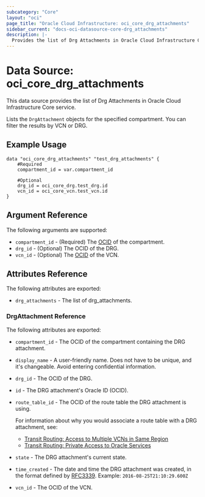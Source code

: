 ```yaml
---
subcategory: "Core"
layout: "oci"
page_title: "Oracle Cloud Infrastructure: oci_core_drg_attachments"
sidebar_current: "docs-oci-datasource-core-drg_attachments"
description: |-
  Provides the list of Drg Attachments in Oracle Cloud Infrastructure Core service
---
```


# Data Source: oci_core_drg_attachments
This data source provides the list of Drg Attachments in Oracle Cloud Infrastructure Core service.

Lists the `DrgAttachment` objects for the specified compartment. You can filter the
results by VCN or DRG.


## Example Usage

```hcl
data "oci_core_drg_attachments" "test_drg_attachments" {
	#Required
	compartment_id = var.compartment_id

	#Optional
	drg_id = oci_core_drg.test_drg.id
	vcn_id = oci_core_vcn.test_vcn.id
}
```

## Argument Reference

The following arguments are supported:

* `compartment_id` - (Required) The [OCID](https://docs.cloud.oracle.com/iaas/Content/General/Concepts/identifiers.htm) of the compartment.
* `drg_id` - (Optional) The OCID of the DRG.
* `vcn_id` - (Optional) The [OCID](https://docs.cloud.oracle.com/iaas/Content/General/Concepts/identifiers.htm) of the VCN.


## Attributes Reference

The following attributes are exported:

* `drg_attachments` - The list of drg_attachments.

### DrgAttachment Reference

The following attributes are exported:

* `compartment_id` - The OCID of the compartment containing the DRG attachment.
* `display_name` - A user-friendly name. Does not have to be unique, and it's changeable. Avoid entering confidential information. 
* `drg_id` - The OCID of the DRG.
* `id` - The DRG attachment's Oracle ID (OCID).
* `route_table_id` - The OCID of the route table the DRG attachment is using.

	For information about why you would associate a route table with a DRG attachment, see:
	* [Transit Routing: Access to Multiple VCNs in Same Region](https://docs.cloud.oracle.com/iaas/Content/Network/Tasks/transitrouting.htm)
	* [Transit Routing: Private Access to Oracle Services](https://docs.cloud.oracle.com/iaas/Content/Network/Tasks/transitroutingoracleservices.htm) 
* `state` - The DRG attachment's current state.
* `time_created` - The date and time the DRG attachment was created, in the format defined by [RFC3339](https://tools.ietf.org/html/rfc3339).  Example: `2016-08-25T21:10:29.600Z` 
* `vcn_id` - The OCID of the VCN. 

